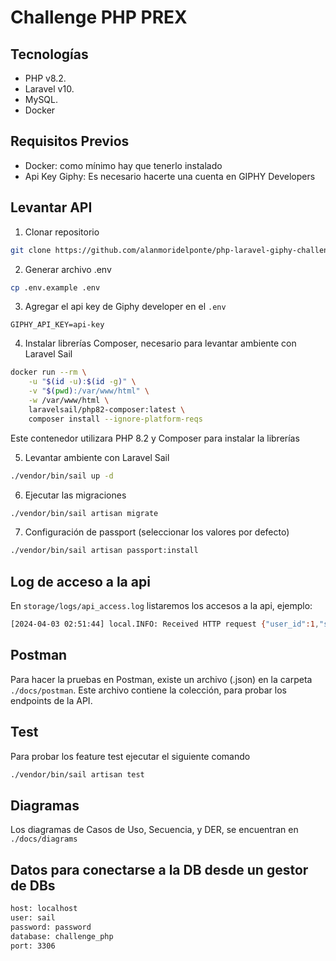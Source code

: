 # Challenge PHP PREX

## Tecnologías

- PHP v8.2.
- Laravel v10.
- MySQL.
- Docker

## Requisitos Previos

- Docker: como mínimo hay que tenerlo instalado
- Api Key Giphy: Es necesario hacerte una cuenta en GIPHY Developers

## Levantar API

1. Clonar repositorio

```bash
git clone https://github.com/alanmoridelponte/php-laravel-giphy-challenge.git
```

2. Generar archivo .env

```bash
cp .env.example .env
```

3. Agregar el api key de Giphy developer en el `.env`

```env
GIPHY_API_KEY=api-key
```

4. Instalar librerías Composer, necesario para levantar ambiente con Laravel Sail

```bash
docker run --rm \
    -u "$(id -u):$(id -g)" \
    -v "$(pwd):/var/www/html" \
    -w /var/www/html \
    laravelsail/php82-composer:latest \
    composer install --ignore-platform-reqs
```
Este contenedor utilizara PHP 8.2 y Composer para instalar la librerías

5. Levantar ambiente con Laravel Sail

```bash
./vendor/bin/sail up -d
```

6. Ejecutar las migraciones

```bash
./vendor/bin/sail artisan migrate
```

7. Configuración de passport (seleccionar los valores por defecto)

```bash
./vendor/bin/sail artisan passport:install
```
## Log de acceso a la api

En `storage/logs/api_access.log` listaremos los accesos a la api, ejemplo:
```bash
[2024-04-03 02:51:44] local.INFO: Received HTTP request {"user_id":1,"services_invoked":["App\\Services\\UserFavoriteGiphyGifService\\UserFavoriteGiphyGifService"],"request_method":"POST","request_body":{"gif_id":"cfuL5gqFDreXxkWQ4o","alias":"gatito","user_id":1},"response_http_code":200,"response_body":{"ArrayObject":[]},"timestamp":"2024-04-03 02:51:44","ip":"172.24.0.1"} 
```

## Postman

Para hacer la pruebas en Postman, existe un archivo (.json) en la carpeta `./docs/postman`. Este archivo contiene la colección, para probar los endpoints de la API.

## Test

Para probar los feature test ejecutar el siguiente comando

```bash
./vendor/bin/sail artisan test
```

## Diagramas

Los diagramas de Casos de Uso, Secuencia, y DER, se encuentran en `./docs/diagrams`

## Datos para conectarse a la DB desde un gestor de DBs

```bash
host: localhost
user: sail
password: password
database: challenge_php
port: 3306
```
